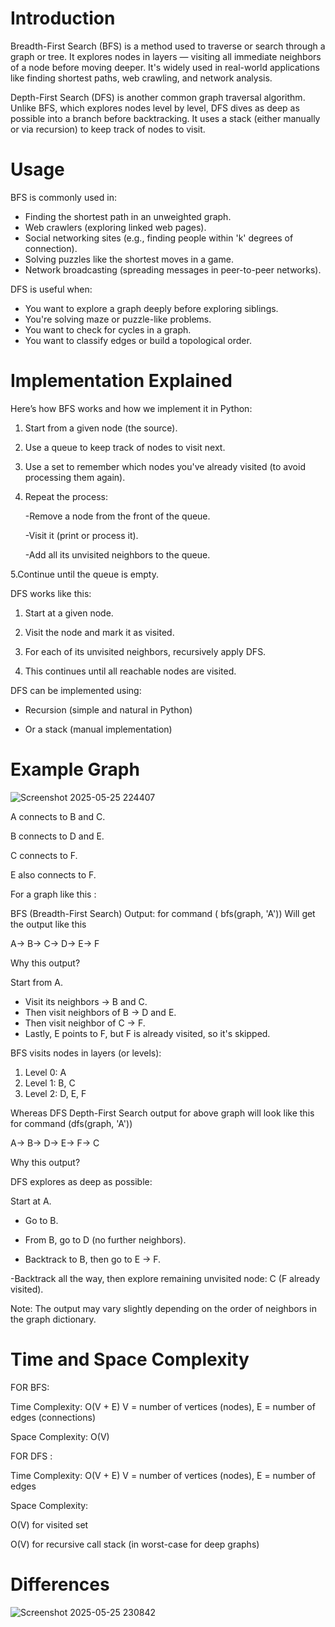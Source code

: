 # Introduction
Breadth-First Search (BFS) is a method used to traverse or search through a graph or tree. It explores nodes in layers — visiting all immediate neighbors of a node before moving deeper. It's widely used in real-world applications like finding shortest paths, web crawling, and network analysis.


Depth-First Search (DFS) is another common graph traversal algorithm. Unlike BFS, which explores nodes level by level, DFS dives as deep as possible into a branch before backtracking. It uses a stack (either manually or via recursion) to keep track of nodes to visit.

# Usage
BFS is commonly used in:

- Finding the shortest path in an unweighted graph.
- Web crawlers (exploring linked web pages).
- Social networking sites (e.g., finding people within 'k' degrees of connection).
- Solving puzzles like the shortest moves in a game.
- Network broadcasting (spreading messages in peer-to-peer networks).

DFS is useful when:

- You want to explore a graph deeply before exploring siblings.
- You're solving maze or puzzle-like problems.
- You want to check for cycles in a graph.
- You want to classify edges or build a topological order.

# Implementation Explained
Here’s how BFS works and how we implement it in Python:

1. Start from a given node (the source).

2. Use a queue to keep track of nodes to visit next.

3. Use a set to remember which nodes you've already visited (to avoid processing them again).

4. Repeat the process:

      -Remove a node from the front of the queue.

      -Visit it (print or process it).

      -Add all its unvisited neighbors to the queue.

5.Continue until the queue is empty.




DFS works like this:

1. Start at a given node.

2. Visit the node and mark it as visited.

3. For each of its unvisited neighbors, recursively apply DFS.

4. This continues until all reachable nodes are visited.

DFS can be implemented using:

- Recursion (simple and natural in Python)

- Or a stack (manual implementation)

# Example Graph
![Screenshot 2025-05-25 224407](https://github.com/user-attachments/assets/9cb737df-c41f-4aad-987e-cf13eb989f47)

A connects to B and C.

B connects to D and E.

C connects to F.

E also connects to F.


For a graph like this :




BFS (Breadth-First Search) Output: for command ( bfs(graph, 'A'))
Will get the output like this

A->
B->
C->
D->
E->
F

Why this output?

Start from A.
- Visit its neighbors → B and C.
- Then visit neighbors of B → D and E.
- Then visit neighbor of C → F.
- Lastly, E points to F, but F is already visited, so it's skipped.

BFS visits nodes in layers (or levels):

1. Level 0: A
2. Level 1: B, C
3. Level 2: D, E, F


Whereas DFS Depth-First Search output for above graph will look like this for command (dfs(graph, 'A'))

A->
B->
D->
E->
F->
C

Why this output?

DFS explores as deep as possible:

Start at A.

 - Go to B.

 - From B, go to D (no further neighbors).

 - Backtrack to B, then go to E → F.

  -Backtrack all the way, then explore remaining unvisited node: C (F already visited).

Note: The output may vary slightly depending on the order of neighbors in the graph dictionary.

#  Time and Space Complexity

FOR BFS:

Time Complexity: O(V + E)
V = number of vertices (nodes), E = number of edges (connections)

Space Complexity: O(V)

FOR DFS :

Time Complexity: O(V + E)
V = number of vertices (nodes), E = number of edges

Space Complexity:

O(V) for visited set

O(V) for recursive call stack (in worst-case for deep graphs)

# Differences 
![Screenshot 2025-05-25 230842](https://github.com/user-attachments/assets/73915e4a-fa5f-4dc5-9a1b-b200327df82c)














